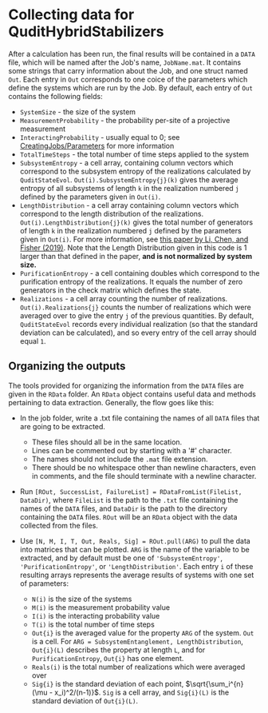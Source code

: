 # Collecting data for QuditHybridStabilizers

After a calculation has been run, the final results will be contained in a `DATA` file, which will be named after the Job's name, `JobName.mat`. It contains some strings that carry information about the Job, and one struct named `Out`. Each entry in `Out` corresponds to one coice of the parameters which define the systems which are run by the Job. By default, each entry of `Out` contains the following fields:

 - `SystemSize` - the size of the system
 - `MeasurementProbability` - the probability per-site of a projective measurement
 - `InteractingProbability` - usually equal to 0; see [CreatingJobs/Parameters](https://github.com/JWMerritt/QuditHybridStabilizers/blob/main/CreatingJobs.md#Parameters) for more information
 - `TotalTimeSteps` - the total number of time steps applied to the system
 - `SubsystemEntropy` - a cell array, containing column vectors which correspond to the subsystem entropy of the realizations calculated by `QuditStateEvol`. `Out(i).SubsystemEntropy{j}(k)` gives the average entropy of all subsystems of length `k` in the realization numbered `j` defined by the parameters given in `Out(i)`.
 - `LengthDistribution` - a cell array containing column vectors which correspond to the length distribution of the realizations. `Out(i).LengthDistribution{j}(k)` gives the total number of generators of length `k` in the realization numbered `j` defined by the parameters given in `Out(i)`. For more information, see [this paper by Li, Chen, and Fisher (2019)](https://doi.org/10.1103/PhysRevB.100.134306). Note that the Length Distribution given in this code is 1 larger than that defined in the paper, **and is not normalized by system size.**
 - `PurificationEntropy` - a cell containing doubles which correspond to the purification entropy of the realizations. It equals the number of zero generators in the check matrix which defines the state.
 - `Realizations` - a cell array counting the number of realizations. `Out(i).Realizations{j}` counts the number of realizations which were averaged over to give the entry `j` of the previous quantities. By default, `QuditStateEvol` records every individual realization (so that the standard deviation can be calculated), and so every entry of the cell array should equal `1`.

## Organizing the outputs

The tools provided for organizing the information from the `DATA` files are given in the `RData` folder. An `RData` object contains useful data and methods pertaining to data extraction. Generally, the flow goes like this:

 - In the job folder, write a .txt file containing the names of all `DATA` files that are going to be extracted.

     - These files should all be in the same location. 
     - Lines can be commented out by starting with a '#' character.
     - The names should not include the `.mat` file extension. 
     - There should be no whitespace other than newline characters, even in comments, and the file should terminate with a newline character. 

 - Run `[ROut, SuccessList, FailureList] = RDataFromList(FileList, DataDir)`, where `FileList` is the path to the `.txt` file containing the names of the `DATA` files, and `DataDir` is the path to the directory containing the `DATA` files. `ROut` will be an `RData` object with the data collected from the files.

 - Use `[N, M, I, T, Out, Reals, Sig] = ROut.pull(ARG)` to pull the data into matrices that can be plotted. `ARG` is the name of the variable to be extracted, and by default must be one of `'SubsystemEntropy'`, `'PurificationEntropy'`, or `'LengthDistribution'`. Each entry `i` of these resulting arrays represents the average results of systems with one set of parameters:

    - `N(i)` is the size of the systems
    - `M(i)` is the measurement probability value
    - `I(i)` is the interacting probability value
    - `T(i)` is the total number of time steps
    - `Out{i}` is the averaged value for the property `ARG` of the system. `Out` is a cell. For `ARG = SubsystemEntanglement, LengthDistribution`, `Out{i}(L)` describes the property at length `L`, and for `PurificationEntropy`, `Out{i}` has one element.
    - `Reals(i)` is the total number of realizations which were averaged over
    - `Sig{i}` is the standard deviation of each point, $\sqrt{\sum_i^{n} (\mu - x_i)^2/(n-1)}$. `Sig` is a cell array, and `Sig{i}(L)` is the standard deviation of `Out{i}(L)`.


